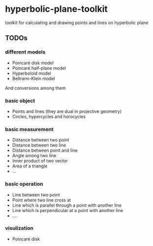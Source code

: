 # hyperbolic-plane-toolkit
toolkit for calculating and drawing points and lines on hyperbolic plane

## TODOs

### different models

* Poincaré disk model
* Poincaré half-plane model 
* Hyperboloid model
* Beltrami–Klein model

And conversions among them

### basic object

* Points and lines (they are dual in projective geometry)
* Circles, hypercycles and horocycles

### basic measurement

* Distance between two point
* Distance between two line
* Distance between point and line
* Angle among two line
* Inner product of two vector
* Area of a triangle
* ...

### basic operation

* Line between two point
* Point where two line cross at 
* Line which is parallel through a point with another line
* Line which is perpendicular at a point with another line
* ....

### visulization

* Poincaré disk



